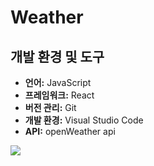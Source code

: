 # Weather
## 개발 환경 및 도구
- **언어:** JavaScript
- **프레임워크:** React
- **버전 관리:** Git
- **개발 환경:** Visual Studio Code
- **API:** openWeather api
<img src="https://github.com/JiMinL03/weather/assets/147581729/2eaf88a1-358e-4740-8d05-90e12fbf1902">
